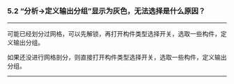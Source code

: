 ﻿### 5.2  “分析→定义输出分组”显示为灰色，无法选择是什么原因？
---

可能已经划分过网格，可以先解锁，再打开构件类型选择开关，选取一些构件，定义输出分组。


如果还没进行网格剖分，则直接打开构件类型选择开关，选取一些构件，定义输出分组。


---
